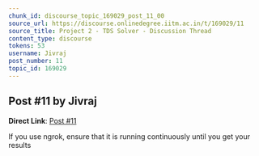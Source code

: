 ```yaml
---
chunk_id: discourse_topic_169029_post_11_00
source_url: https://discourse.onlinedegree.iitm.ac.in/t/169029/11
source_title: Project 2 - TDS Solver - Discussion Thread
content_type: discourse
tokens: 53
username: Jivraj
post_number: 11
topic_id: 169029
---
```


## Post #11 by Jivraj

**Direct Link**: [Post #11](https://discourse.onlinedegree.iitm.ac.in/t/169029/11)

If you use ngrok, ensure that it is running continuously until you get your results
